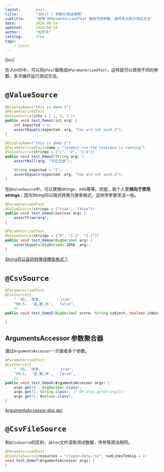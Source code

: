 ```yaml
---
layout:       post
title:        "JUnit | 参数化测试用例"
subtitle:     "使用`@ParameterizedTest`接收不同参数，循环多次执行测试方法"
date:         2020-08-14
updated:      2020-08-14
author:       "权芹乐"
catalog:      true
tags:
    - junit
---
```


[toc]

在JUnit5中，可以将`@Test`替换成`@ParameterizedTest`，这样就可以使用不同的参数、多次循环运行测试方法。

# `@ValueSource`

```Java
@DisplayName("this is demo 1")
@ParameterizedTest
@ValueSource(ints = { 1, 2, 3 })
public void test_Demo1(int arg) {
    int expected = 2;
    assertEquals(expected, arg, "You are not such 2");
}

@DisplayName("this is demo 2")
@ParameterizedTest(name = "{index} ==> the testcase is running")
@ValueSource(strings = {"1", "2", "3,4"})
public void test_Demo2(String arg) {
    assertNull(arg, "不应空虚");

    String expected = "2";
    assertEquals(expected, arg, "You are not such 2");
}
```

在`@ValueSource`中，可以使用strings、ints等等。但是，我个人更**倾向于使用strings**，因为String可以隐式转换为很多格式，这样传参更灵活一些。

```Java
@ParameterizedTest
@ValueSource(strings = {"true", "false"})
public void test_Demo3(boolean arg) {
    assertTrue(arg);
}

@ParameterizedTest
@ValueSource(strings = {"0", "1.1", "2.2"})
public void test_Demo4(BigDecimal arg) {
    assertEquals(BigDecimal.ZERO, arg);
}
```

[String可以自动转换成哪些格式？](https://junit.org/junit5/docs/current/user-guide/#writing-tests-parameterized-tests-argument-conversion-implicit)


# `@CsvSource`

```Java
@ParameterizedTest
@CsvSource({
    "  85,  体育,         true",
    "99.5,  '语,数,外',   false",
    })
public void test_Demo5(BigDecimal score, String subject, boolean isWin) {

}
```

## ArgumentsAccessor 参数聚合器

通过`ArgumentsAccessor`一次接收多个参数。

```java
@ParameterizedTest
@CsvSource({
    "  85,  体育,         true",
    "99.5,  '语,数,外',   false",
    })
public void test_Demo6(ArgumentsAccessor args) {
    args.get(0 , BigDecimal.class);
    args.get(1, String.class); // OR args.getString(1);
    args.get(2, Boolean.class);
}
```

[ArgumentsAccessor doc api](https://junit.org/junit5/docs/current/api/org.junit.jupiter.params/org/junit/jupiter/params/aggregator/ArgumentsAccessor.html)


# `@CsvFileSource`

和`@CsvSource`的区别，从csv文件读取测试数据，传参等用法相同。

```java
@ParameterizedTest
@CsvFileSource(resources = "/login-data.csv", numLinesToSkip = 1)
void test_Demo7(ArgumentsAccessor args) {
}
```
